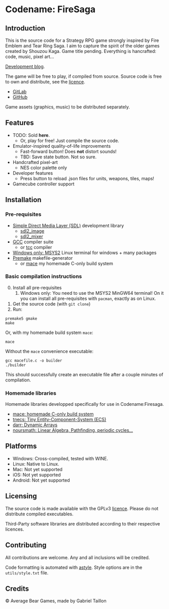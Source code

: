 # Codename: FireSaga

## Introduction
This is the source code for a Strategy RPG game strongly inspired by Fire Emblem and Tear Ring Saga.
I aim to capture the spirit of the older games created by Shouzou Kaga.
Game title pending.
Everything is hancrafted: code, music, pixel art...

[Development blog](https://averagebear.game.blog/).

The game will be free to play, if compiled from source.
Source code is free to own and distribute, see the [licence](https://gitlab.com/Gabinou/firesagamaker/-/blob/master/LICENCE_SRC.md).

- [GitLab](https://gitlab.com/Gabinou/firesagamaker) 
- [GitHub](https://github.com/Gabinou/Codename_FireSaga) 

Game assets (graphics, music) to be distributed separately.

<!-- The game is available for sale at... -->

## Features
- TODO: Sold **here**.
	- Or, play for free! Just compile the source code.
- Emulator-inspired quality-of-life improvements
	- Fast-forward button! Does **not** distort sounds!
	- TBD: Save state button. Not so sure.
- Handcrafted pixel-art
	- NES color palette only
- Developer features
	- Press button to reload .json files for units, weapons, tiles, maps! 
- Gamecube controller support

## Installation

### Pre-requisites
- [Simple Direct Media Layer (SDL)](https://www.libsdl.org/download-2.0.php) development library
	- [sdl2_image](https://github.com/libsdl-org/SDL_image)
	- [sdl2_mixer](https://github.com/libsdl-org/SDL_mixer)
- [GCC](https://gcc.gnu.org/install/binaries.html) compiler suite
	- or [tcc](https://repo.or.cz/w/tinycc.git) compiler
- [Windows only: MSYS2](https://www.msys2.org/) Linux terminal for windows + many packages
- [Premake](https://premake.github.io/) makefile-generator
	- or [mace](https://github.com/Gabinou/mace) my homemade C-only build system


### Basic compilation instructions
0. Install all pre-requisites
	1. Windows only: You need to use the MSYS2 MinGW64 terminal! On it you can install all pre-requisites with `pacman`, exactly as on Linux.
1. Get the source code (with `git clone`)
2. Run:
```
premake5 gmake
make
```

Or, with my homemade build system `mace`:
```
mace
```
Without the `mace` convenience executable:
```
gcc macefile.c -o builder
./builder
```

This should successfully create an executable file after a couple minutes of compilation.

### Homemade libraries 
Homemade libraries developped specifically for use in Codename:Firesaga. 

- [mace: homemade C-only build system](https://github.com/Gabinou/mace)
- [tnecs: Tiny Entity-Component-System (ECS)](https://gitlab.com/Gabinou/tnecs)
- [darr: Dynamic Arrays](https://gitlab.com/Gabinou/darr)
- [noursmath: Linear Algebra, Pathfinding, periodic cycles...](https://gitlab.com/Gabinou/noursmath)

## Platforms
- Windows:
	Cross-compiled, tested with WINE.
- Linux:
	Native to Linux.
- Mac:
	Not yet supported
- iOS:
	Not yet supported
- Android:
	Not yet supported

## Licensing
The source code is made available with the GPLv3 [licence](https://gitlab.com/Gabinou/firesagamaker/-/blob/master/LICENCE_SRC.md).
Please do not distribute compiled executables.

Third-Party software libraries are distributed according to their respective licences.

## Contributing
All contributions are welcome. 
Any and all inclusions will be credited.

Code formatting is automated with [astyle](http://astyle.sourceforge.net/). 
Style options are in the `utils/style.txt` file.

## Credits
:copyright: Average Bear Games, made by Gabriel Taillon
